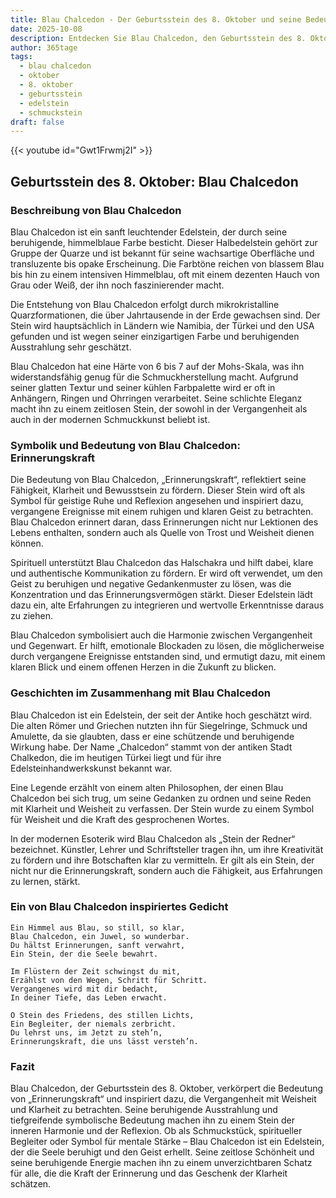```yaml
---
title: Blau Chalcedon - Der Geburtsstein des 8. Oktober und seine Bedeutung
date: 2025-10-08
description: Entdecken Sie Blau Chalcedon, den Geburtsstein des 8. Oktober, der Erinnerungskraft symbolisiert. Seine Symbolik und Geschichte werden Sie inspirieren.
author: 365tage
tags:
  - blau chalcedon
  - oktober
  - 8. oktober
  - geburtsstein
  - edelstein
  - schmuckstein
draft: false
---
```


{{< youtube id="Gwt1Frwmj2I" >}}

## Geburtsstein des 8. Oktober: Blau Chalcedon

### Beschreibung von Blau Chalcedon

Blau Chalcedon ist ein sanft leuchtender Edelstein, der durch seine beruhigende, himmelblaue Farbe besticht. Dieser Halbedelstein gehört zur Gruppe der Quarze und ist bekannt für seine wachsartige Oberfläche und transluzente bis opake Erscheinung. Die Farbtöne reichen von blassem Blau bis hin zu einem intensiven Himmelblau, oft mit einem dezenten Hauch von Grau oder Weiß, der ihn noch faszinierender macht.

Die Entstehung von Blau Chalcedon erfolgt durch mikrokristalline Quarzformationen, die über Jahrtausende in der Erde gewachsen sind. Der Stein wird hauptsächlich in Ländern wie Namibia, der Türkei und den USA gefunden und ist wegen seiner einzigartigen Farbe und beruhigenden Ausstrahlung sehr geschätzt.

Blau Chalcedon hat eine Härte von 6 bis 7 auf der Mohs-Skala, was ihn widerstandsfähig genug für die Schmuckherstellung macht. Aufgrund seiner glatten Textur und seiner kühlen Farbpalette wird er oft in Anhängern, Ringen und Ohrringen verarbeitet. Seine schlichte Eleganz macht ihn zu einem zeitlosen Stein, der sowohl in der Vergangenheit als auch in der modernen Schmuckkunst beliebt ist.

### Symbolik und Bedeutung von Blau Chalcedon: Erinnerungskraft

Die Bedeutung von Blau Chalcedon, „Erinnerungskraft“, reflektiert seine Fähigkeit, Klarheit und Bewusstsein zu fördern. Dieser Stein wird oft als Symbol für geistige Ruhe und Reflexion angesehen und inspiriert dazu, vergangene Ereignisse mit einem ruhigen und klaren Geist zu betrachten. Blau Chalcedon erinnert daran, dass Erinnerungen nicht nur Lektionen des Lebens enthalten, sondern auch als Quelle von Trost und Weisheit dienen können.

Spirituell unterstützt Blau Chalcedon das Halschakra und hilft dabei, klare und authentische Kommunikation zu fördern. Er wird oft verwendet, um den Geist zu beruhigen und negative Gedankenmuster zu lösen, was die Konzentration und das Erinnerungsvermögen stärkt. Dieser Edelstein lädt dazu ein, alte Erfahrungen zu integrieren und wertvolle Erkenntnisse daraus zu ziehen.

Blau Chalcedon symbolisiert auch die Harmonie zwischen Vergangenheit und Gegenwart. Er hilft, emotionale Blockaden zu lösen, die möglicherweise durch vergangene Ereignisse entstanden sind, und ermutigt dazu, mit einem klaren Blick und einem offenen Herzen in die Zukunft zu blicken.

### Geschichten im Zusammenhang mit Blau Chalcedon

Blau Chalcedon ist ein Edelstein, der seit der Antike hoch geschätzt wird. Die alten Römer und Griechen nutzten ihn für Siegelringe, Schmuck und Amulette, da sie glaubten, dass er eine schützende und beruhigende Wirkung habe. Der Name „Chalcedon“ stammt von der antiken Stadt Chalkedon, die im heutigen Türkei liegt und für ihre Edelsteinhandwerkskunst bekannt war.

Eine Legende erzählt von einem alten Philosophen, der einen Blau Chalcedon bei sich trug, um seine Gedanken zu ordnen und seine Reden mit Klarheit und Weisheit zu verfassen. Der Stein wurde zu einem Symbol für Weisheit und die Kraft des gesprochenen Wortes.

In der modernen Esoterik wird Blau Chalcedon als „Stein der Redner“ bezeichnet. Künstler, Lehrer und Schriftsteller tragen ihn, um ihre Kreativität zu fördern und ihre Botschaften klar zu vermitteln. Er gilt als ein Stein, der nicht nur die Erinnerungskraft, sondern auch die Fähigkeit, aus Erfahrungen zu lernen, stärkt.

### Ein von Blau Chalcedon inspiriertes Gedicht

```
Ein Himmel aus Blau, so still, so klar,  
Blau Chalcedon, ein Juwel, so wunderbar.  
Du hältst Erinnerungen, sanft verwahrt,  
Ein Stein, der die Seele bewahrt.  

Im Flüstern der Zeit schwingst du mit,  
Erzählst von den Wegen, Schritt für Schritt.  
Vergangenes wird mit dir bedacht,  
In deiner Tiefe, das Leben erwacht.  

O Stein des Friedens, des stillen Lichts,  
Ein Begleiter, der niemals zerbricht.  
Du lehrst uns, im Jetzt zu steh’n,  
Erinnerungskraft, die uns lässt versteh’n.  
```

### Fazit

Blau Chalcedon, der Geburtsstein des 8. Oktober, verkörpert die Bedeutung von „Erinnerungskraft“ und inspiriert dazu, die Vergangenheit mit Weisheit und Klarheit zu betrachten. Seine beruhigende Ausstrahlung und tiefgreifende symbolische Bedeutung machen ihn zu einem Stein der inneren Harmonie und der Reflexion. Ob als Schmuckstück, spiritueller Begleiter oder Symbol für mentale Stärke – Blau Chalcedon ist ein Edelstein, der die Seele beruhigt und den Geist erhellt. Seine zeitlose Schönheit und seine beruhigende Energie machen ihn zu einem unverzichtbaren Schatz für alle, die die Kraft der Erinnerung und das Geschenk der Klarheit schätzen.